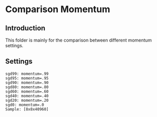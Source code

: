 Comparison Momentum
===

Introduction
---
This folder is mainly for the comparison between different momentum settings.

Settings
---
#### 
    sgd99: momentum=.99
    sgd95: momentum=.95
    sgd90: momentum=.90
    sgd80: momentum=.80
    sgd60: momentum=.60
    sgd40: momentum=.40
    sgd20: momentum=.20
    sgd0: momentum=.0
    Sample: [8x8x40960]
